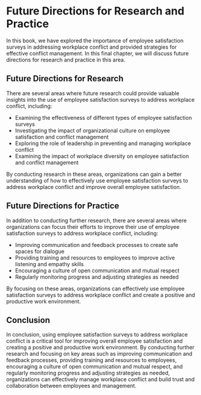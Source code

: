 # Future Directions for Research and Practice

In this book, we have explored the importance of employee satisfaction surveys in addressing workplace conflict and provided strategies for effective conflict management. In this final chapter, we will discuss future directions for research and practice in this area.

Future Directions for Research
------------------------------

There are several areas where future research could provide valuable insights into the use of employee satisfaction surveys to address workplace conflict, including:

* Examining the effectiveness of different types of employee satisfaction surveys
* Investigating the impact of organizational culture on employee satisfaction and conflict management
* Exploring the role of leadership in preventing and managing workplace conflict
* Examining the impact of workplace diversity on employee satisfaction and conflict management

By conducting research in these areas, organizations can gain a better understanding of how to effectively use employee satisfaction surveys to address workplace conflict and improve overall employee satisfaction.

Future Directions for Practice
------------------------------

In addition to conducting further research, there are several areas where organizations can focus their efforts to improve their use of employee satisfaction surveys to address workplace conflict, including:

* Improving communication and feedback processes to create safe spaces for dialogue
* Providing training and resources to employees to improve active listening and empathy skills
* Encouraging a culture of open communication and mutual respect
* Regularly monitoring progress and adjusting strategies as needed

By focusing on these areas, organizations can effectively use employee satisfaction surveys to address workplace conflict and create a positive and productive work environment.

Conclusion
----------

In conclusion, using employee satisfaction surveys to address workplace conflict is a critical tool for improving overall employee satisfaction and creating a positive and productive work environment. By conducting further research and focusing on key areas such as improving communication and feedback processes, providing training and resources to employees, encouraging a culture of open communication and mutual respect, and regularly monitoring progress and adjusting strategies as needed, organizations can effectively manage workplace conflict and build trust and collaboration between employees and management.


